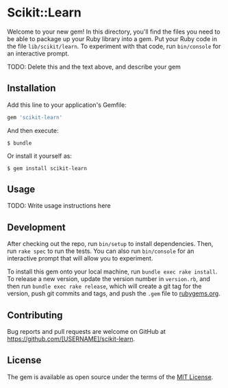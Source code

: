 # Scikit::Learn

Welcome to your new gem! In this directory, you'll find the files you need to be able to package up your Ruby library into a gem. Put your Ruby code in the file `lib/scikit/learn`. To experiment with that code, run `bin/console` for an interactive prompt.

TODO: Delete this and the text above, and describe your gem

## Installation

Add this line to your application's Gemfile:

```ruby
gem 'scikit-learn'
```

And then execute:

    $ bundle

Or install it yourself as:

    $ gem install scikit-learn

## Usage

TODO: Write usage instructions here

## Development

After checking out the repo, run `bin/setup` to install dependencies. Then, run `rake spec` to run the tests. You can also run `bin/console` for an interactive prompt that will allow you to experiment.

To install this gem onto your local machine, run `bundle exec rake install`. To release a new version, update the version number in `version.rb`, and then run `bundle exec rake release`, which will create a git tag for the version, push git commits and tags, and push the `.gem` file to [rubygems.org](https://rubygems.org).

## Contributing

Bug reports and pull requests are welcome on GitHub at https://github.com/[USERNAME]/scikit-learn.


## License

The gem is available as open source under the terms of the [MIT License](http://opensource.org/licenses/MIT).

